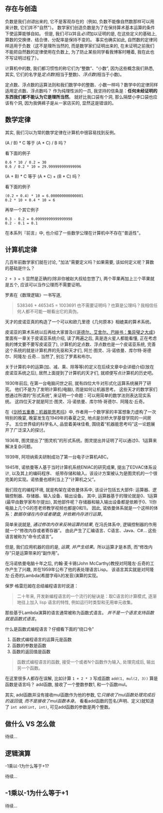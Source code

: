 
## 存在与创造

负数是我们*创造*出来的, 它不是客观存在的（例如, 负数不能像自然数那样可以用来计数, 它们并不"自然"）。
数学家们创造负数是为了在保持算术基本运算的条件下使运算能够自如。
但是, 我们*可以*并且*必须*加以证明的是, 在这些定义的基础上, 算数的交换律、结合律、分配率是保持不变的。
事实也确实如此, 自然数的定律同样适用于负数（这不是理所当然的, 而是数学家们证明出来的, 在未证明之前我们不能把自然数的定律使用在负数上, 为了防止某些同学看我博客时睡着, 我在此也不写证明过程了）。

计算机中的数, 我们都习惯性的称它们为“整数”、“小数”, 因为这些概念我们熟悉, 其实, 
它们的名字是*定点数*(相当于整数)、*浮点数*(相当于小数)。

定点数、浮点数的运算法则和我们数学中的整数、小数一样吗？数学中的定律同样适用定点数、浮点数吗？
作为纯理性派的一员, 我坚持的信条是：**任何未经证明的东西我们都不能认为它是理所当然**。
就好比我口袋有个洞, 那么隔壁小李口袋也应该有个洞, 因为我俩裤子是从一家店买的, 显然这是错误的。

## 数学定律

其实, 我们习以为常的数学定律在计算机中很容易找到反例。

(A / B) * C 等于 (A * C) / B 吗？

看下面的例子

	0.6 * 10 / 0.2 = 30
	0.6 / 0.2 * 10 = 29.999999999999996

(A + B) * C 等于 (A * C) + (B * C) 吗？

看下面的例子

	(0.2 + 0.4) * 10 = 6.000000000000001
	0.2 * 10 + 0.4 * 10 = 6

再举一个其它例子

	0.3 - 0.2 = 0.09999999999999998
	0.2 - 0.1 = 0.1

在本系列『前言』中, 也介绍了一些数学公理在计算机中不存在"普适性"。

## 计算机定律

几百年前数学家们就在讨论, "加法"需要定义吗？如果需要, 该如何定义呢？算数的基础是什么？

`2 + 3 = 5` 显然是正确的(除非你被赵大叔给忽悠了), 两个苹果再加上三个苹果就是五个, 应该可以当作公理而不需要证明。

罗素在《数理逻辑》一书写道, 

> 538346 + 465345 = 1003691 也不需要证明吗？也算是公理吗？我相信任何人都不可能一眼看出它的真伪。

天才的皮诺亚真的构造了一个可以和欧几里德《几何原本》相媲美的算术系统。

皮诺亚的算术系统以后再给大家普及(《[哥德尔、艾舍尔、巴赫书：集异璧之大成](http://t.cn/zOEsu0d)》里面有一章关于皮诺亚系统介绍, 读了两遍之后, 真是连火星人都能看懂, 正在考虑我的博文要不要写皮诺亚了), 计算机的定点数、浮点数也是一个皮诺亚系统, 
完善这个系统的就是计算机界的先驱和天才们, 阿兰·图灵、冯·诺依曼、库尔特·哥德尔、阿隆左·丘奇… 当然了, 别忘了罗素和布尔。

关于计算机中的运算(加、减、乘、除等等)的定义在后续文章中会详细介绍(放在皮诺亚系统之后), 居然上面提到了计算机的天才们, 就顺便写点计算机的历史吧。

1930年前后, 在第一台电脑问世之前, 就有四位大牛对形式化运算系统展开了研究。
他们不是为了发明计算机(电脑), 而是如何让机器思考。
这些天才的数学家们想通过所谓的“形式系统”, 来证明一个命题：可以用简单的数学法则表达现实系统。
这四位天才就是阿兰·图灵、冯·诺依曼、库尔特·哥德尔、阿隆左·丘奇。

在《[剑桥五重奏：机器能思考吗](http://t.cn/zlQrlUp)》中, 作者用一个数学家的丰富想象力虚构了一次特别的晚宴, 晚宴发生在1949年的春夏之交, 地点是剑桥大学基督学院的一间房子。
五位世界级的科学名人, 品尝着美味佳肴, 围绕着“机器能思考吗”这一论题展开了广泛深入的探讨。

1936年, 图灵提出了“图灵机”的形式系统。图灵提出并证明了可以通过0、1运算来解决复杂问题。

1939年, 阿坦纳索夫研制成功了第一台电子计算机ABC。

1945年, 诺依曼等人基于当时计算机系统ENIAC的研究成果, 提出了EDVAC体系设计, 以及其上的编码程序、
纸带存储和输入。该设计方案被认为是图灵机的一个很完美的实现。诺依曼也顺利当上了“计算机之父”。

我们现在的编程环境, 就是构架在诺依曼体系中, 该设计包括五大部件: 运算器、逻辑控制器、存储器、输入设备、输出设备。
其中, 运算器基于的理论就是0、1运算(最早由数学家布尔提出), 其他部件呢？存储器和输入输出设备都是依赖于0、1(你电脑上几个G的苍老师教学视频也都是0和1)。
因此, 诺依曼体系就是一个这样的体系：*数据存储在内存或者硬盘, 并依赖内存进行运算*。

简单来说就是, *通过修改内存来反映运算的结果*, 在冯氏体系中, 逻辑控制器的作用就一个“修改内存或者寄存器”。
由此产生了汇编语言、C语言、Java、C#… 这些语言被称为“命令式语言”。

但是, 我们应用机器的目的是, *运算, 并产生结果*。所以运算才是本质, 而“修改内存”只是运算带来的“副作用”。

在冯诺依曼电脑十年之后, 约翰·麦卡锡(John McCarthy)教授对阿隆左·丘奇的工作产生了兴趣, 并在1959年公布了他的表处理语言Lisp。
该语言其实就是对阿隆左·丘奇的Lambda(希腊字母λ的发音)演算的实现。

保罗·格雷厄姆在总结编程语言时说道：

> 二十年来, 开发新编程语言的一个流行的秘诀是：取C语言的计算模式, 逐渐地往上加入 lisp 语言的特性, 
> 例如运行时类型和无用单元收集。

那些基于Lambda演算的语言通常被称为函数式语言。
*并不是一个语言支持函数就是函数式语言*。

什么是函数式编程语言？仔细看下面的“绕口令”

<ol>
  <li>函数式编程语言的运算元是函数</li>
  <li>函数的参数是函数</li>
  <li>函数的返回值是函数</li>
</ol>

> 函数式编程语言的函数, 接受一个或者N个函数作为输入, 处理完成后, 输出另一个函数。

在这里很多人都存在误解, 比如计算 `1 + 2 * 3` 写成函数 `add(1, mul(2, 3))` 算是函数是语言吗？
add函数, 接收了一个整数参数1, 和一个函数mul。

其实, add函数并没有接收mul函数作为他的参数, 它*只接收了mul函数处理完成后的返回值, 而不是接收了mul函数本身*。
看看add函数的签名(声明、定义)就知道了 `int add(int, int)`, 可见add函数的参数是两个整数。

## 做什么 VS 怎么做

待续…

## 逻辑演算

-1乘以-1为什么等于+1?

待续…

## -1乘以-1为什么等于+1

待续…
